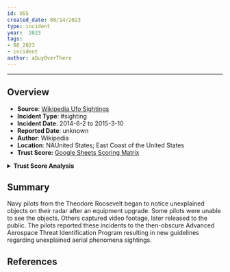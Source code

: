 ```yaml
---
id: USS
created_date: 08/14/2023
type: incident
year:  2023
tags:
- 08_2023
- incident
author: aGuyOverThere
---
```


----

## Overview

- **Source**: [Wikipedia Ufo Sightings](https://en.wikipedia.org/wiki/List_of_reported_UFO_sightings)
- **Incident Type**: #sighting
- **Incident Date**: 2014-6-2 to 2015-3-10
- **Reported Date**: unknown
- **Author**: Wikipedia
- **Location**: N​AUnited States; East Coast of the United States
- **Trust Score:** [Google Sheets Scoring Matrix](https://docs.google.com/spreadsheets/d/1CUarxE7P1cPwgWXwJzzeWnZGm1c6Wp2Ttazdt3VPM_s/edit?usp=sharing)

<details>
<summary><b>Trust Score Analysis</b></summary>
<IMG src="https://publish-01.obsidian.md/access/1c31a6f93f82a49b0a9eb31193d6cdec/_images/" alt="Trust Score"/>
</details>

## Summary

Navy pilots from the Theodore Roosevelt began to notice unexplained objects on their radar after an equipment upgrade. Some pilots were unable to see the objects. Others captured video footage, later released to the public. The pilots reported these incidents to the then-obscure Advanced Aerospace Threat Identification Program resulting in new guidelines regarding unexplained aerial phenomena sightings.

## References
